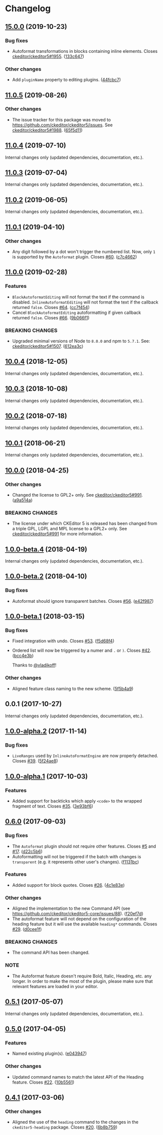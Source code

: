 Changelog
=========

## [15.0.0](https://github.com/ckeditor/ckeditor5-autoformat/compare/v11.0.5...v15.0.0) (2019-10-23)

### Bug fixes

* Autoformat transformations in blocks containing inline elements. Closes [ckeditor/ckeditor5#1955](https://github.com/ckeditor/ckeditor5/issues/1955). ([133c647](https://github.com/ckeditor/ckeditor5-autoformat/commit/133c647))

### Other changes

* Add `pluginName` property to editing plugins. ([44fcbc7](https://github.com/ckeditor/ckeditor5-autoformat/commit/44fcbc7))


## [11.0.5](https://github.com/ckeditor/ckeditor5-autoformat/compare/v11.0.4...v11.0.5) (2019-08-26)

### Other changes

* The issue tracker for this package was moved to https://github.com/ckeditor/ckeditor5/issues. See [ckeditor/ckeditor5#1988](https://github.com/ckeditor/ckeditor5/issues/1988). ([65f5d11](https://github.com/ckeditor/ckeditor5-autoformat/commit/65f5d11))


## [11.0.4](https://github.com/ckeditor/ckeditor5-autoformat/compare/v11.0.3...v11.0.4) (2019-07-10)

Internal changes only (updated dependencies, documentation, etc.).


## [11.0.3](https://github.com/ckeditor/ckeditor5-autoformat/compare/v11.0.2...v11.0.3) (2019-07-04)

Internal changes only (updated dependencies, documentation, etc.).


## [11.0.2](https://github.com/ckeditor/ckeditor5-autoformat/compare/v11.0.1...v11.0.2) (2019-06-05)

Internal changes only (updated dependencies, documentation, etc.).


## [11.0.1](https://github.com/ckeditor/ckeditor5-autoformat/compare/v11.0.0...v11.0.1) (2019-04-10)

### Other changes

* Any digit followed by a dot won't trigger the numbered list. Now, only `1` is supported by the `Autoformat` plugin. Closes [#60](https://github.com/ckeditor/ckeditor5-autoformat/issues/60). ([c7c4662](https://github.com/ckeditor/ckeditor5-autoformat/commit/c7c4662))


## [11.0.0](https://github.com/ckeditor/ckeditor5-autoformat/compare/v10.0.4...v11.0.0) (2019-02-28)

### Features

* `BlockAutoformatEditing` will not format the text if the command is disabled. `InlineAutoformatEditing` will not format the text if the callback returned `false`. Closes [#64](https://github.com/ckeditor/ckeditor5-autoformat/issues/64). ([cc7f454](https://github.com/ckeditor/ckeditor5-autoformat/commit/cc7f454))
* Cancel `BlockAutoformatEditing` autoformatting if given callback returned `false`. Closes [#66](https://github.com/ckeditor/ckeditor5-autoformat/issues/66). ([9b066f1](https://github.com/ckeditor/ckeditor5-autoformat/commit/9b066f1))

### BREAKING CHANGES

* Upgraded minimal versions of Node to `8.0.0` and npm to `5.7.1`. See: [ckeditor/ckeditor5#1507](https://github.com/ckeditor/ckeditor5/issues/1507). ([612ea3c](https://github.com/ckeditor/ckeditor5-cloud-services/commit/612ea3c))


## [10.0.4](https://github.com/ckeditor/ckeditor5-autoformat/compare/v10.0.3...v10.0.4) (2018-12-05)

Internal changes only (updated dependencies, documentation, etc.).


## [10.0.3](https://github.com/ckeditor/ckeditor5-autoformat/compare/v10.0.2...v10.0.3) (2018-10-08)

Internal changes only (updated dependencies, documentation, etc.).


## [10.0.2](https://github.com/ckeditor/ckeditor5-autoformat/compare/v10.0.1...v10.0.2) (2018-07-18)

Internal changes only (updated dependencies, documentation, etc.).


## [10.0.1](https://github.com/ckeditor/ckeditor5-autoformat/compare/v10.0.0...v10.0.1) (2018-06-21)

Internal changes only (updated dependencies, documentation, etc.).


## [10.0.0](https://github.com/ckeditor/ckeditor5-autoformat/compare/v1.0.0-beta.4...v10.0.0) (2018-04-25)

### Other changes

* Changed the license to GPL2+ only. See [ckeditor/ckeditor5#991](https://github.com/ckeditor/ckeditor5/issues/991). ([a9a514a](https://github.com/ckeditor/ckeditor5-autoformat/commit/a9a514a))

### BREAKING CHANGES

* The license under which CKEditor 5 is released has been changed from a triple GPL, LGPL and MPL license to a GPL2+ only. See [ckeditor/ckeditor5#991](https://github.com/ckeditor/ckeditor5/issues/991) for more information.


## [1.0.0-beta.4](https://github.com/ckeditor/ckeditor5-autoformat/compare/v1.0.0-beta.2...v1.0.0-beta.4) (2018-04-19)

Internal changes only (updated dependencies, documentation, etc.).


## [1.0.0-beta.2](https://github.com/ckeditor/ckeditor5-autoformat/compare/v1.0.0-beta.1...v1.0.0-beta.2) (2018-04-10)

### Bug fixes

* Autoformat should ignore transparent batches. Closes [#56](https://github.com/ckeditor/ckeditor5-autoformat/issues/56). ([e42f987](https://github.com/ckeditor/ckeditor5-autoformat/commit/e42f987))


## [1.0.0-beta.1](https://github.com/ckeditor/ckeditor5-autoformat/compare/v1.0.0-alpha.2...v1.0.0-beta.1) (2018-03-15)

### Bug fixes

* Fixed integration with undo. Closes [#53](https://github.com/ckeditor/ckeditor5-autoformat/issues/53). ([f5d68f4](https://github.com/ckeditor/ckeditor5-autoformat/commit/f5d68f4))
* Ordered list will now be triggered by a numer and `.` or `)`. Closes [#42](https://github.com/ckeditor/ckeditor5-autoformat/issues/42). ([bcc4e3b](https://github.com/ckeditor/ckeditor5-autoformat/commit/bcc4e3b))

  Thanks to [@vladikoff](https://github.com/vladikoff)!

### Other changes

* Aligned feature class naming to the new scheme. ([5f5b4a9](https://github.com/ckeditor/ckeditor5-autoformat/commit/5f5b4a9))


## 0.0.1 (2017-10-27)

Internal changes only (updated dependencies, documentation, etc.).


## [1.0.0-alpha.2](https://github.com/ckeditor/ckeditor5-autoformat/compare/v1.0.0-alpha.1...v1.0.0-alpha.2) (2017-11-14)

### Bug fixes

* `LiveRanges` used by `InlineAutoFormatEngine` are now properly detached. Closes [#39](https://github.com/ckeditor/ckeditor5-autoformat/issues/39). ([5f24ae8](https://github.com/ckeditor/ckeditor5-autoformat/commit/5f24ae8))


## [1.0.0-alpha.1](https://github.com/ckeditor/ckeditor5-autoformat/compare/v0.6.0...v1.0.0-alpha.1) (2017-10-03)

### Features

* Added support for backticks which apply `<code>` to the wrapped fragment of text. Closes [#35](https://github.com/ckeditor/ckeditor5-autoformat/issues/35). ([3e93bf6](https://github.com/ckeditor/ckeditor5-autoformat/commit/3e93bf6))


## [0.6.0](https://github.com/ckeditor/ckeditor5-autoformat/compare/v0.5.1...v0.6.0) (2017-09-03)

### Bug fixes

* The `Autoformat` plugin should not require other features. Closes [#5](https://github.com/ckeditor/ckeditor5-autoformat/issues/5) and [#17](https://github.com/ckeditor/ckeditor5-autoformat/issues/17). ([d22c5b6](https://github.com/ckeditor/ckeditor5-autoformat/commit/d22c5b6))
* Autoformatting will not be triggered if the batch with changes is `transparent` (e.g. it represents other user's changes). ([f1131bc](https://github.com/ckeditor/ckeditor5-autoformat/commit/f1131bc))

### Features

* Added support for block quotes. Closes [#26](https://github.com/ckeditor/ckeditor5-autoformat/issues/26). ([4c1e83e](https://github.com/ckeditor/ckeditor5-autoformat/commit/4c1e83e))

### Other changes

* Aligned the implementation to the new Command API (see https://github.com/ckeditor/ckeditor5-core/issues/88). ([f20ef7d](https://github.com/ckeditor/ckeditor5-autoformat/commit/f20ef7d))
* The autoformat feature will not depend on the configuration of the heading feature but it will use the available `heading*` commands. Closes [#29](https://github.com/ckeditor/ckeditor5-autoformat/issues/29). ([d0cee1f](https://github.com/ckeditor/ckeditor5-autoformat/commit/d0cee1f))

### BREAKING CHANGES

* The command API has been changed.

### NOTE

* The Autoformat feature doesn't require Bold, Italic, Heading, etc. any longer. In order to make the most of the plugin, please make sure that relevant features are loaded in your editor.


## [0.5.1](https://github.com/ckeditor/ckeditor5-autoformat/compare/v0.5.0...v0.5.1) (2017-05-07)

Internal changes only (updated dependencies, documentation, etc.).

## [0.5.0](https://github.com/ckeditor/ckeditor5-autoformat/compare/v0.4.1...v0.5.0) (2017-04-05)

### Features

* Named existing plugin(s). ([e043947](https://github.com/ckeditor/ckeditor5-autoformat/commit/e043947))

### Other changes

* Updated command names to match the latest API of the Heading feature. Closes [#22](https://github.com/ckeditor/ckeditor5-autoformat/issues/22). ([10b5561](https://github.com/ckeditor/ckeditor5-autoformat/commit/10b5561))


## [0.4.1](https://github.com/ckeditor/ckeditor5-autoformat/compare/v0.4.0...v0.4.1) (2017-03-06)

### Other changes

* Aligned the use of the `heading` command to the changes in the `ckeditor5-heading` package. Closes [#20](https://github.com/ckeditor/ckeditor5/issues/20). ([6b8b759](https://github.com/ckeditor/ckeditor5-autoformat/commit/6b8b759))
